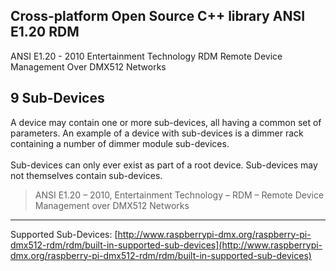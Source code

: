## Cross-platform Open Source C++ library ANSI E1.20 RDM ##

ANSI E1.20 - 2010 Entertainment Technology RDM Remote Device Management Over DMX512 Networks

## 9 Sub-Devices ##
A device may contain one or more sub-devices, all having a common set of parameters. An example of a device with sub-devices is a dimmer rack containing a number of dimmer module sub-devices.
<br><br>Sub-devices can only ever exist as part of a root device. Sub-devices may not themselves contain sub-devices.

> ANSI E1.20 – 2010, Entertainment Technology – RDM – Remote Device Management over DMX512 Networks

----------

Supported Sub-Devices: 
[http://www.raspberrypi-dmx.org/raspberry-pi-dmx512-rdm/rdm/built-in-supported-sub-devices](http://www.raspberrypi-dmx.org/raspberry-pi-dmx512-rdm/rdm/built-in-supported-sub-devices)

